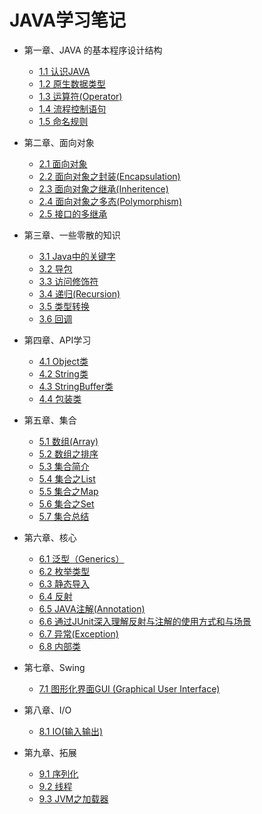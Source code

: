 JAVA学习笔记
=================
* 第一章、JAVA 的基本程序设计结构

    * [1.1  认识JAVA](./1.1认识JAVA.md)
    * [1.2  原生数据类型](./1.2原生数据类型.md)
    * [1.3  运算符(Operator)](./1.3运算符(Operator).md)
    * [1.4  流程控制语句](./1.4流程控制语句.md)
    * [1.5  命名规则](./1.5命名规则.md)
    
* 第二章、面向对象    
    
    * [2.1  面向对象](./2.1面向对象.md)
    * [2.2  面向对象之封装(Encapsulation)](./2.2面向对象之封装.md)
    * [2.3  面向对象之继承(Inheritence)](./2.3面向对象之继承.md)
    * [2.4  面向对象之多态(Polymorphism)](./2.4面向对象之多态.md)
    * [2.5  接口的多继承](./2.5接口的多继承.md)
    
* 第三章、一些零散的知识
     
     * [3.1  Java中的关键字](./3.1Java中的关键字.md)
     * [3.2  导包](./3.2导包.md)
     * [3.3  访问修饰符](./3.3访问修饰符.md)
     * [3.4  递归(Recursion)](./3.4递归(Recursion).md)
     * [3.5  类型转换](./3.5类型转换.md)
     * [3.6  回调](./3.6回调.md)
     
* 第四章、API学习
      
     * [4.1  Object类](./4.1Object类.md) 
     * [4.2  String类](./4.2String类.md)
     * [4.3  StringBuffer类](./4.3StringBuffer类.md)
     * [4.4  包装类](./4.4包装类.md)

* 第五章、集合

     * [5.1  数组(Array)](./5.1数组(Array).md)
     * [5.2  数组之排序](./5.2数组之排序.md)
     * [5.3  集合简介](./5.3集合简介.md)
     * [5.4  集合之List](./5.4集合之List.md)
     * [5.5  集合之Map](./5.5集合之Map.md)
     * [5.6  集合之Set](./5.6集合之Set.md)
     * [5.7  集合总结](./5.7集合总结.md)

* 第六章、核心

     * [6.1  泛型（Generics）](./6.1泛型.md)
     * [6.2  枚举类型](./6.2枚举类型.md)
     * [6.3  静态导入](./6.3静态导入.md)
     * [6.4  反射](./6.4反射.md)
     * [6.5  JAVA注解(Annotation)](./6.5JAVA注解(Annotation).md)
     * [6.6  通过JUnit深入理解反射与注解的使用方式和与场景](./6.6通过JUnit深入理解反射与注解的使用方式和与场景.md)
     * [6.7  异常(Exception)](./6.7异常(Exception).md)
     * [6.8  内部类](./6.8内部类.md)
     
* 第七章、Swing

     * [7.1  图形化界面GUI (Graphical User Interface) ](./7.1图形化界面GUI.md)
     
* 第八章、I/O

     * [8.1  IO(输入输出)](./8.1IO(输入输出).md)

* 第九章、拓展

     * [9.1  序列化](./9.1序列化.md)
     * [9.2  线程](./9.2线程.md)
     * [9.3  JVM之加载器](./9.3JVM之加载器.md)
















